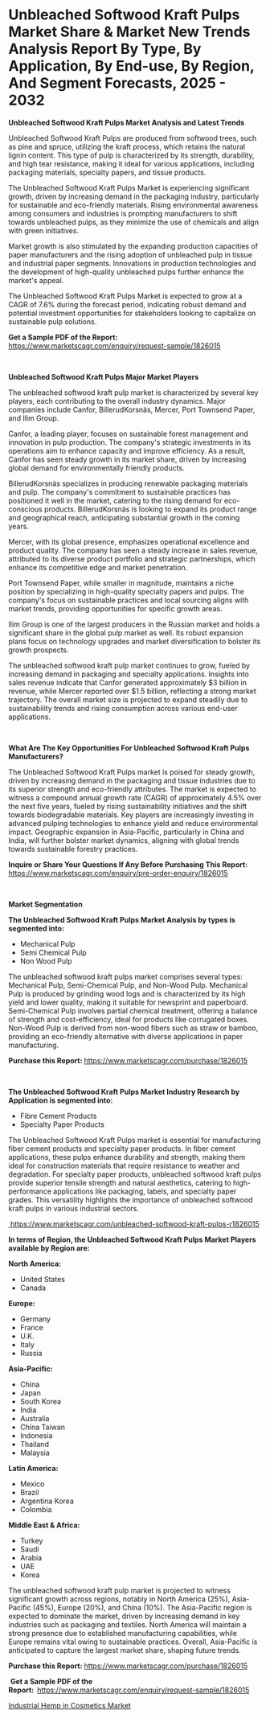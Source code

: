 <p><h1>Unbleached Softwood Kraft Pulps Market Share & Market New Trends Analysis Report By Type, By Application, By End-use, By Region, And Segment Forecasts, 2025 - 2032</h1></p><p><strong>Unbleached Softwood Kraft Pulps Market Analysis and Latest Trends</strong></p>
<p><p>Unbleached Softwood Kraft Pulps are produced from softwood trees, such as pine and spruce, utilizing the kraft process, which retains the natural lignin content. This type of pulp is characterized by its strength, durability, and high tear resistance, making it ideal for various applications, including packaging materials, specialty papers, and tissue products.</p><p>The Unbleached Softwood Kraft Pulps Market is experiencing significant growth, driven by increasing demand in the packaging industry, particularly for sustainable and eco-friendly materials. Rising environmental awareness among consumers and industries is prompting manufacturers to shift towards unbleached pulps, as they minimize the use of chemicals and align with green initiatives.</p><p>Market growth is also stimulated by the expanding production capacities of paper manufacturers and the rising adoption of unbleached pulp in tissue and industrial paper segments. Innovations in production technologies and the development of high-quality unbleached pulps further enhance the market's appeal. </p><p>The Unbleached Softwood Kraft Pulps Market is expected to grow at a CAGR of 7.6% during the forecast period, indicating robust demand and potential investment opportunities for stakeholders looking to capitalize on sustainable pulp solutions.</p></p>
<p><strong>Get a Sample PDF of the Report:&nbsp;</strong> <a href="https://www.marketscagr.com/enquiry/request-sample/1826015?utm_campaign=1868&utm_medium=2&utm_source=Github&utm_content=ia&utm_term=03022025&utm_id=unbleached-softwood-kraft-pulps">https://www.marketscagr.com/enquiry/request-sample/1826015</a></p>
<p>&nbsp;</p>
<p><strong>Unbleached Softwood Kraft Pulps Major Market Players</strong></p>
<p><p>The unbleached softwood kraft pulp market is characterized by several key players, each contributing to the overall industry dynamics. Major companies include Canfor, BillerudKorsnäs, Mercer, Port Townsend Paper, and Ilim Group. </p><p>Canfor, a leading player, focuses on sustainable forest management and innovation in pulp production. The company's strategic investments in its operations aim to enhance capacity and improve efficiency. As a result, Canfor has seen steady growth in its market share, driven by increasing global demand for environmentally friendly products.</p><p>BillerudKorsnäs specializes in producing renewable packaging materials and pulp. The company's commitment to sustainable practices has positioned it well in the market, catering to the rising demand for eco-conscious products. BillerudKorsnäs is looking to expand its product range and geographical reach, anticipating substantial growth in the coming years.</p><p>Mercer, with its global presence, emphasizes operational excellence and product quality. The company has seen a steady increase in sales revenue, attributed to its diverse product portfolio and strategic partnerships, which enhance its competitive edge and market penetration.</p><p>Port Townsend Paper, while smaller in magnitude, maintains a niche position by specializing in high-quality specialty papers and pulps. The company's focus on sustainable practices and local sourcing aligns with market trends, providing opportunities for specific growth areas.</p><p>Ilim Group is one of the largest producers in the Russian market and holds a significant share in the global pulp market as well. Its robust expansion plans focus on technology upgrades and market diversification to bolster its growth prospects.</p><p>The unbleached softwood kraft pulp market continues to grow, fueled by increasing demand in packaging and specialty applications. Insights into sales revenue indicate that Canfor generated approximately $3 billion in revenue, while Mercer reported over $1.5 billion, reflecting a strong market trajectory. The overall market size is projected to expand steadily due to sustainability trends and rising consumption across various end-user applications.</p></p>
<p>&nbsp;</p>
<p><strong>What Are The Key Opportunities For Unbleached Softwood Kraft Pulps Manufacturers?</strong></p>
<p><p>The Unbleached Softwood Kraft Pulps market is poised for steady growth, driven by increasing demand in the packaging and tissue industries due to its superior strength and eco-friendly attributes. The market is expected to witness a compound annual growth rate (CAGR) of approximately 4.5% over the next five years, fueled by rising sustainability initiatives and the shift towards biodegradable materials. Key players are increasingly investing in advanced pulping technologies to enhance yield and reduce environmental impact. Geographic expansion in Asia-Pacific, particularly in China and India, will further bolster market dynamics, aligning with global trends towards sustainable forestry practices.</p></p>
<p><strong>Inquire or Share Your Questions If Any Before Purchasing This Report:</strong> <a href="https://www.marketscagr.com/enquiry/pre-order-enquiry/1826015?utm_campaign=1868&utm_medium=2&utm_source=Github&utm_content=ia&utm_term=03022025&utm_id=unbleached-softwood-kraft-pulps">https://www.marketscagr.com/enquiry/pre-order-enquiry/1826015</a></p>
<p>&nbsp;</p>
<p><strong>Market Segmentation</strong></p>
<p><strong>The Unbleached Softwood Kraft Pulps Market Analysis by types is segmented into:</strong></p>
<p><ul><li>Mechanical Pulp</li><li>Semi Chemical Pulp</li><li>Non Wood Pulp</li></ul></p>
<p><p>The unbleached softwood kraft pulps market comprises several types: Mechanical Pulp, Semi-Chemical Pulp, and Non-Wood Pulp. Mechanical Pulp is produced by grinding wood logs and is characterized by its high yield and lower quality, making it suitable for newsprint and paperboard. Semi-Chemical Pulp involves partial chemical treatment, offering a balance of strength and cost-efficiency, ideal for products like corrugated boxes. Non-Wood Pulp is derived from non-wood fibers such as straw or bamboo, providing an eco-friendly alternative with diverse applications in paper manufacturing.</p></p>
<p><strong>Purchase this Report:&nbsp;</strong><a href="https://www.marketscagr.com/purchase/1826015?utm_campaign=1868&utm_medium=2&utm_source=Github&utm_content=ia&utm_term=03022025&utm_id=unbleached-softwood-kraft-pulps">https://www.marketscagr.com/purchase/1826015</a></p>
<p>&nbsp;</p>
<p><strong>The Unbleached Softwood Kraft Pulps Market Industry Research by Application is segmented into:</strong></p>
<p><ul><li>Fibre Cement Products</li><li>Specialty Paper Products</li></ul></p>
<p><p>The Unbleached Softwood Kraft Pulps market is essential for manufacturing fiber cement products and specialty paper products. In fiber cement applications, these pulps enhance durability and strength, making them ideal for construction materials that require resistance to weather and degradation. For specialty paper products, unbleached softwood kraft pulps provide superior tensile strength and natural aesthetics, catering to high-performance applications like packaging, labels, and specialty paper grades. This versatility highlights the importance of unbleached softwood kraft pulps in various industrial sectors.</p></p>
<p><a href="https://www.marketscagr.com/unbleached-softwood-kraft-pulps-r1826015?utm_campaign=1868&utm_medium=2&utm_source=Github&utm_content=ia&utm_term=03022025&utm_id=unbleached-softwood-kraft-pulps">&nbsp;https://www.marketscagr.com/unbleached-softwood-kraft-pulps-r1826015</a></p>
<p><strong>In terms of Region, the Unbleached Softwood Kraft Pulps Market Players available by Region are:</strong></p>
<p>
    <p> <strong> North America: </strong>
        <ul>
            <li>United States</li>
            <li>Canada</li>
        </ul>
        </p> 
    <p> <strong> Europe: </strong>
        <ul>
            <li>Germany</li>
            <li>France</li>
            <li>U.K.</li>
            <li>Italy</li>
            <li>Russia</li>
        </ul>
        </p> 
    <p> <strong> Asia-Pacific: </strong>
        <ul>
            <li>China</li>
            <li>Japan</li>
            <li>South Korea</li>
            <li>India</li>
            <li>Australia</li>
            <li>China Taiwan</li>
            <li>Indonesia</li>
            <li>Thailand</li>
            <li>Malaysia</li>
        </ul>
        </p> 
    <p> <strong> Latin America: </strong>
        <ul>
            <li>Mexico</li>
            <li>Brazil</li>
            <li>Argentina Korea</li>
            <li>Colombia</li>
        </ul>
        </p> 
    <p> <strong> Middle East & Africa: </strong>
        <ul>
            <li>Turkey</li>
            <li>Saudi</li>
            <li>Arabia</li>
            <li>UAE</li>
            <li>Korea</li>
        </ul>
    </p>
    </p>
<p><p>The unbleached softwood kraft pulp market is projected to witness significant growth across regions, notably in North America (25%), Asia-Pacific (45%), Europe (20%), and China (10%). The Asia-Pacific region is expected to dominate the market, driven by increasing demand in key industries such as packaging and textiles. North America will maintain a strong presence due to established manufacturing capabilities, while Europe remains vital owing to sustainable practices. Overall, Asia-Pacific is anticipated to capture the largest market share, shaping future trends.</p></p>
<p><strong>Purchase this Report: </strong><a href="https://www.marketscagr.com/purchase/1826015?utm_campaign=1868&utm_medium=2&utm_source=Github&utm_content=ia&utm_term=03022025&utm_id=unbleached-softwood-kraft-pulps">https://www.marketscagr.com/purchase/1826015</a></p>
<p>&nbsp;<strong>Get a Sample PDF of the Report:&nbsp;&nbsp;</strong><a href="https://www.marketscagr.com/enquiry/request-sample/1826015?utm_campaign=1868&utm_medium=2&utm_source=Github&utm_content=ia&utm_term=03022025&utm_id=unbleached-softwood-kraft-pulps">https://www.marketscagr.com/enquiry/request-sample/1826015</a></p>
<p><strong></strong></p>
<p><p><a href="https://github.com/Krish2023na/Market-Research-Report-List-7/blob/main/industrial-hemp-in-cosmetics-market.md?utm_campaign=1868&utm_medium=2&utm_source=Github&utm_content=ia&utm_term=03022025&utm_id=unbleached-softwood-kraft-pulps">Industrial Hemp in Cosmetics Market</a></p></p>